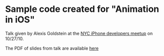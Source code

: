 # Sample code created for "Animation in iOS" 

Talk given by Alexis Goldstein at the [NYC iPhone developers meetup](https://www.meetup.com/new-york-ios-developer/) on 10/27/10.

The PDF of slides from talk are available [here](http://www.livetotry.com/alexis_talks/iOSAnimationTalk_alexis.pdf)
